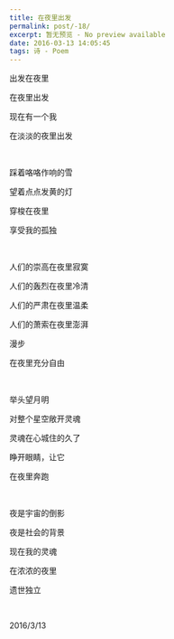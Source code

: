 ```yaml
---
title: 在夜里出发
permalink: post/-18/
excerpt: 暂无预览 - No preview available
date: 2016-03-13 14:05:45
tags: 诗 - Poem
---
```


出发在夜里

在夜里出发

现在有一个我

在淡淡的夜里出发

<br>

踩着咯咯作响的雪

望着点点发黄的灯

穿梭在夜里

享受我的孤独

<br>

人们的崇高在夜里寂寞

人们的轰烈在夜里冷清

人们的严肃在夜里温柔

人们的萧索在夜里澎湃

漫步

在夜里充分自由

<br>

举头望月明

对整个星空敞开灵魂

灵魂在心城住的久了

睁开眼睛，让它

在夜里奔跑

<br>

夜是宇宙的倒影

夜是社会的背景

现在我的灵魂

在浓浓的夜里

遗世独立

<br>

2016/3/13